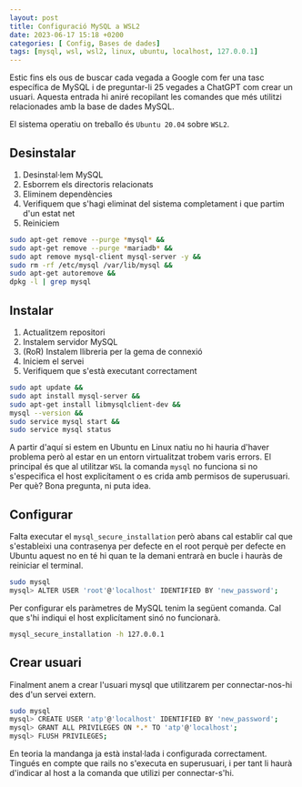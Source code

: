 ```yaml
---
layout: post
title: Configuració MySQL a WSL2
date: 2023-06-17 15:18 +0200
categories: [ Config, Bases de dades]
tags: [mysql, wsl, wsl2, linux, ubuntu, localhost, 127.0.0.1]
---
```


Estic fins els ous de buscar cada vegada a Google com fer una tasc específica de MySQL i de preguntar-li 25 vegades a ChatGPT com crear un usuari. Aquesta entrada hi aniré recopilant les comandes que més utilitzi relacionades amb la base de dades MySQL.

El sistema operatiu on treballo és `Ubuntu 20.04` sobre `WSL2`.

## Desinstalar

1. Desinstal·lem MySQL
2. Esborrem els directoris relacionats
3. Eliminem dependències
4. Verifiquem que s'hagi eliminat del sistema completament i que partim d'un estat net
5. Reiniciem

```bash
sudo apt-get remove --purge *mysql* &&
sudo apt-get remove --purge *mariadb* &&
sudo apt remove mysql-client mysql-server -y &&
sudo rm -rf /etc/mysql /var/lib/mysql &&
sudo apt-get autoremove &&
dpkg -l | grep mysql
```

## Instalar

1. Actualitzem repositori
2. Instalem servidor MySQL
3. (RoR) Instalem llibreria per la gema de connexió
4. Iniciem el servei
5. Verifiquem que s'està executant correctament

```bash
sudo apt update &&
sudo apt install mysql-server &&
sudo apt-get install libmysqlclient-dev &&
mysql --version &&
sudo service mysql start &&
sudo service mysql status
```

A partir d'aquí si estem en Ubuntu en Linux natiu no hi hauria d'haver problema però al estar en un entorn virtualitzat trobem varis errors. El principal és que al utilitzar `WSL` la comanda `mysql` no funciona si no s'especifica el host explicítament o es crida amb permisos de superusuari. Per què? Bona pregunta, ni puta idea.

## Configurar

Falta executar el `mysql_secure_installation` però abans cal establir cal que s'estableixi una contrasenya per defecte en el root perquè per defecte en Ubuntu aquest no en té hi quan te la demani entrarà en bucle i hauràs de reiniciar el terminal.

```bash
sudo mysql
mysql> ALTER USER 'root'@'localhost' IDENTIFIED BY 'new_password';
```

Per configurar els paràmetres de MySQL tenim la següent comanda. Cal que s'hi indiqui el host explicítament sinó no funcionarà.

```bash
mysql_secure_installation -h 127.0.0.1
```

## Crear usuari

Finalment anem a crear l'usuari mysql que utilitzarem per connectar-nos-hi des d'un servei extern.

```bash
sudo mysql
mysql> CREATE USER 'atp'@'localhost' IDENTIFIED BY 'new_password';
mysql> GRANT ALL PRIVILEGES ON *.* TO 'atp'@'localhost';
mysql> FLUSH PRIVILEGES;
```

En teoria la mandanga ja està instal·lada i configurada correctament. Tingués en compte que rails no s'executa en superusuari, i per tant li haurà d'indicar al host a la comanda que utilizi per connectar-s'hi.
